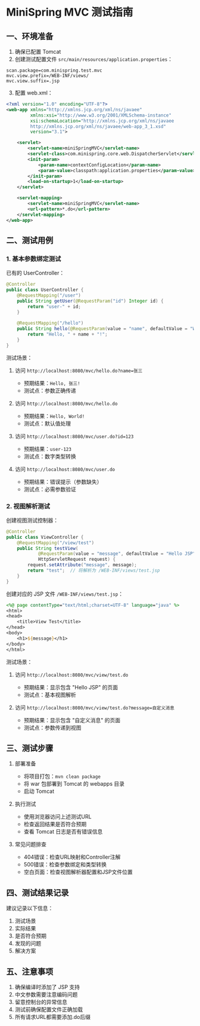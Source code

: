 # MiniSpring MVC 测试指南

## 一、环境准备

1. 确保已配置 Tomcat
2. 创建测试配置文件 `src/main/resources/application.properties`：
```properties
scan.package=com.minispring.test.mvc
mvc.view.prefix=/WEB-INF/views/
mvc.view.suffix=.jsp
```

3. 配置 web.xml：
```xml
<?xml version="1.0" encoding="UTF-8"?>
<web-app xmlns="http://xmlns.jcp.org/xml/ns/javaee"
         xmlns:xsi="http://www.w3.org/2001/XMLSchema-instance"
         xsi:schemaLocation="http://xmlns.jcp.org/xml/ns/javaee
         http://xmlns.jcp.org/xml/ns/javaee/web-app_3_1.xsd"
         version="3.1">

    <servlet>
        <servlet-name>miniSpringMVC</servlet-name>
        <servlet-class>com.minispring.core.web.DispatcherServlet</servlet-class>
        <init-param>
            <param-name>contextConfigLocation</param-name>
            <param-value>classpath:application.properties</param-value>
        </init-param>
        <load-on-startup>1</load-on-startup>
    </servlet>

    <servlet-mapping>
        <servlet-name>miniSpringMVC</servlet-name>
        <url-pattern>*.do</url-pattern>
    </servlet-mapping>
</web-app>
```

## 二、测试用例

### 1. 基本参数绑定测试
已有的 UserController：
```java
@Controller
public class UserController {
    @RequestMapping("/user")
    public String getUser(@RequestParam("id") Integer id) {
        return "user-" + id;
    }
    
    @RequestMapping("/hello")
    public String hello(@RequestParam(value = "name", defaultValue = "World") String name) {
        return "Hello, " + name + "!";
    }
}
```

测试场景：
1. 访问 `http://localhost:8080/mvc/hello.do?name=张三`
   - 预期结果：`Hello, 张三!`
   - 测试点：参数正确传递

2. 访问 `http://localhost:8080/mvc/hello.do`
   - 预期结果：`Hello, World!`
   - 测试点：默认值处理

3. 访问 `http://localhost:8080/mvc/user.do?id=123`
   - 预期结果：`user-123`
   - 测试点：数字类型转换

4. 访问 `http://localhost:8080/mvc/user.do`
   - 预期结果：错误提示（参数缺失）
   - 测试点：必需参数验证

### 2. 视图解析测试

创建视图测试控制器：
```java
@Controller
public class ViewController {
    @RequestMapping("/view/test")
    public String testView(
            @RequestParam(value = "message", defaultValue = "Hello JSP") String message,
            HttpServletRequest request) {
        request.setAttribute("message", message);
        return "test";  // 将解析为 /WEB-INF/views/test.jsp
    }
}
```

创建对应的 JSP 文件 `/WEB-INF/views/test.jsp`：
```jsp
<%@ page contentType="text/html;charset=UTF-8" language="java" %>
<html>
<head>
    <title>View Test</title>
</head>
<body>
    <h1>${message}</h1>
</body>
</html>
```

测试场景：
1. 访问 `http://localhost:8080/mvc/view/test.do`
   - 预期结果：显示包含 "Hello JSP" 的页面
   - 测试点：基本视图解析

2. 访问 `http://localhost:8080/mvc/view/test.do?message=自定义消息`
   - 预期结果：显示包含 "自定义消息" 的页面
   - 测试点：参数传递到视图

## 三、测试步骤

1. 部署准备
   - 将项目打包：`mvn clean package`
   - 将 war 包部署到 Tomcat 的 webapps 目录
   - 启动 Tomcat

2. 执行测试
   - 使用浏览器访问上述测试URL
   - 检查返回结果是否符合预期
   - 查看 Tomcat 日志是否有错误信息

3. 常见问题排查
   - 404错误：检查URL映射和Controller注解
   - 500错误：检查参数绑定和类型转换
   - 空白页面：检查视图解析器配置和JSP文件位置

## 四、测试结果记录

建议记录以下信息：
1. 测试场景
2. 实际结果
3. 是否符合预期
4. 发现的问题
5. 解决方案

## 五、注意事项

1. 确保编译时添加了 JSP 支持
2. 中文参数需要注意编码问题
3. 留意控制台的异常信息
4. 测试前确保配置文件正确加载
5. 所有请求URL都需要添加.do后缀 